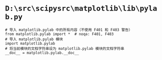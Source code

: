 # `D:\src\scipysrc\matplotlib\lib\pylab.py`

```
# 导入 matplotlib.pylab 中的所有内容（不使用 F401 和 F403 警告）
from matplotlib.pylab import *  # noqa: F401, F403
# 导入 matplotlib.pylab 模块
import matplotlib.pylab
# 将当前模块的文档字符串设为 matplotlib.pylab 模块的文档字符串
__doc__ = matplotlib.pylab.__doc__
```